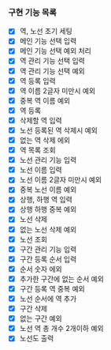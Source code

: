 ### 구현 기능 목록

- [x] 역, 노선 초기 세팅
- [x] 메인 기능 선택 입력
- [x] 메인 기능 선택 예외 처리
- [x] 역 관리 기능 선택 입력
- [x] 역 관리 기능 선택 예외
- [x] 역 등록 입력
- [x] 역 이름 2글자 미만시 예외
- [x] 중복 역 이름 예외
- [x] 역 등록
- [x] 삭제할 역 입력
- [x] 노선 등록된 역 삭제시 예외
- [x] 없는 역 삭제 에외
- [x] 역 목록 조회
- [x] 노선 관리 기능 입력
- [x] 노선 이름 입력
- [x] 노선 이름 2글자 미만시 예외
- [x] 중복 노선 이름 예외
- [x] 상행, 하행 역 입력
- [x] 상행 하행 중복 예외
- [x] 노선 삭제
- [x] 없는 노선 삭제 예외
- [x] 노선 조회
- [x] 구간 관리 기능 입력
- [x] 구간 등록 순서 입력
- [x] 순서 숫자 에외
- [x] 추가한 구간에 없는 순서 예외
- [x] 구간 등록 역 중복 예외
- [x] 노선 순서에 역 추가
- [x] 구간 삭제
- [x] 없는 구간 예외
- [x] 노선 역 총 개수 2개이하 예외
- [x] 노선도 출력